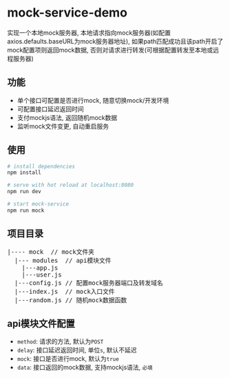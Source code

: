 # mock-service-demo

实现一个本地mock服务器, 本地请求指向mock服务器(如配置axios.defaults.baseURL为mock服务器地址), 如果path匹配成功且该path开启了mock配置项则返回mock数据, 否则对请求进行转发(可根据配置转发至本地或远程服务器)

## 功能

* 单个接口可配置是否进行mock, 随意切换mock/开发环境
* 可配置接口延迟返回时间
* 支付mockjs语法, 返回随机mock数据
* 监听mock文件变更, 自动重启服务

## 使用

``` bash
# install dependencies
npm install

# serve with hot reload at localhost:8080
npm run dev

# start mock-service
npm run mock
```

## 项目目录

<pre>
|---- mock  // mock文件夹
  |--- modules  // api模块文件
    |---app.js
    |---user.js
  |---config.js // 配置mock服务器端口及转发域名
  |---index.js  // mock入口文件
  |---random.js // 随机mock数据函数
</pre>

## api模块文件配置

* `method`: 请求的方法, 默认为`POST`
* `delay`: 接口延迟返回时间, 单位`s`, 默认不延迟
* `mock`: 接口是否进行mock, 默认为`true`
* `data`: 接口返回的mock数据, 支持mockjs语法, `必填`
